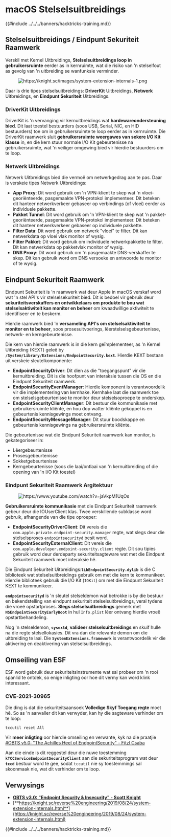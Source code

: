 # macOS Stelselsuitbreidings

{{#include ../../../banners/hacktricks-training.md}}

## Stelselsuitbreidings / Eindpunt Sekuriteit Raamwerk

Verskil met Kernel Uitbreidings, **Stelselsuitbreidings loop in gebruikersruimte** eerder as in kernruimte, wat die risiko van 'n stelselfout as gevolg van 'n uitbreiding se wanfunksie verminder.

<figure><img src="../../../images/image (606).png" alt="https://knight.sc/images/system-extension-internals-1.png"><figcaption></figcaption></figure>

Daar is drie tipes stelselsuitbreidings: **DriverKit** Uitbreidings, **Netwerk** Uitbreidings, en **Eindpunt Sekuriteit** Uitbreidings.

### **DriverKit Uitbreidings**

DriverKit is 'n vervanging vir kernuitbreidings wat **hardewareondersteuning bied**. Dit laat toestel bestuurders (soos USB, Serial, NIC, en HID bestuurders) toe om in gebruikersruimte te loop eerder as in kernruimte. Die DriverKit raamwerk sluit **gebruikersruimte weergawes van sekere I/O Kit klasse** in, en die kern stuur normale I/O Kit gebeurtenisse na gebruikersruimte, wat 'n veiliger omgewing bied vir hierdie bestuurders om te loop.

### **Netwerk Uitbreidings**

Netwerk Uitbreidings bied die vermoë om netwerkgedrag aan te pas. Daar is verskeie tipes Netwerk Uitbreidings:

- **App Proxy**: Dit word gebruik om 'n VPN-klient te skep wat 'n vloei-georiënteerde, pasgemaakte VPN-protokol implementeer. Dit beteken dit hanteer netwerkverkeer gebaseer op verbindings (of vloei) eerder as individuele pakkette.
- **Pakket Tunnel**: Dit word gebruik om 'n VPN-klient te skep wat 'n pakket-georiënteerde, pasgemaakte VPN-protokol implementeer. Dit beteken dit hanteer netwerkverkeer gebaseer op individuele pakkette.
- **Filter Data**: Dit word gebruik om netwerk "vloei" te filter. Dit kan netwerkdata op vloei vlak monitor of wysig.
- **Filter Pakket**: Dit word gebruik om individuele netwerkpakkette te filter. Dit kan netwerkdata op pakketvlak monitor of wysig.
- **DNS Proxy**: Dit word gebruik om 'n pasgemaakte DNS-verskaffer te skep. Dit kan gebruik word om DNS versoeke en antwoorde te monitor of te wysig.

## Eindpunt Sekuriteit Raamwerk

Eindpunt Sekuriteit is 'n raamwerk wat deur Apple in macOS verskaf word wat 'n stel API's vir stelselsekuriteit bied. Dit is bedoel vir gebruik deur **sekuriteitsverskaffers en ontwikkelaars om produkte te bou wat stelselsaktiwiteit kan monitor en beheer** om kwaadwillige aktiwiteit te identifiseer en te beskerm.

Hierdie raamwerk bied 'n **versameling API's om stelselsaktiwiteit te monitor en te beheer**, soos prosesuitvoerings, lêerstelselsgebeurtenisse, netwerk- en kerngebeurtenisse.

Die kern van hierdie raamwerk is in die kern geïmplementeer, as 'n Kernel Uitbreiding (KEXT) geleë by **`/System/Library/Extensions/EndpointSecurity.kext`**. Hierdie KEXT bestaan uit verskeie sleutelkomponente:

- **EndpointSecurityDriver**: Dit dien as die "toegangspunt" vir die kernuitbreiding. Dit is die hoofpunt van interaksie tussen die OS en die Eindpunt Sekuriteit raamwerk.
- **EndpointSecurityEventManager**: Hierdie komponent is verantwoordelik vir die implementering van kernhake. Kernhake laat die raamwerk toe om stelselsgebeurtenisse te monitor deur stelselsoproepe te onderskep.
- **EndpointSecurityClientManager**: Dit bestuur die kommunikasie met gebruikersruimte kliënte, en hou dop watter kliënte gekoppel is en gebeurtenis kennisgewings moet ontvang.
- **EndpointSecurityMessageManager**: Dit stuur boodskappe en gebeurtenis kennisgewings na gebruikersruimte kliënte.

Die gebeurtenisse wat die Eindpunt Sekuriteit raamwerk kan monitor, is gekategoriseer in:

- Lêergebeurtenisse
- Prosesgebeurtenisse
- Sokketgebeurtenisse
- Kerngebeurtenisse (soos die laai/ontlaai van 'n kernuitbreiding of die opening van 'n I/O Kit toestel)

### Eindpunt Sekuriteit Raamwerk Argitektuur

<figure><img src="../../../images/image (1068).png" alt="https://www.youtube.com/watch?v=jaVkpM1UqOs"><figcaption></figcaption></figure>

**Gebruikersruimte kommunikasie** met die Eindpunt Sekuriteit raamwerk gebeur deur die IOUserClient klas. Twee verskillende subklasse word gebruik, afhangende van die tipe oproeper:

- **EndpointSecurityDriverClient**: Dit vereis die `com.apple.private.endpoint-security.manager` regte, wat slegs deur die stelselsproses `endpointsecurityd` besit word.
- **EndpointSecurityExternalClient**: Dit vereis die `com.apple.developer.endpoint-security.client` regte. Dit sou tipies gebruik word deur derdeparty sekuriteitsagteware wat met die Eindpunt Sekuriteit raamwerk moet interaksie hê.

Die Eindpunt Sekuriteit Uitbreidings:**`libEndpointSecurity.dylib`** is die C biblioteek wat stelselsuitbreidings gebruik om met die kern te kommunikeer. Hierdie biblioteek gebruik die I/O Kit (`IOKit`) om met die Eindpunt Sekuriteit KEXT te kommunikeer.

**`endpointsecurityd`** is 'n sleutel stelseldemon wat betrokke is by die bestuur en bekendstelling van eindpunt sekuriteit stelselsuitbreidings, veral tydens die vroeë opstartproses. **Slegs stelselsuitbreidings** gemerk met **`NSEndpointSecurityEarlyBoot`** in hul `Info.plist` lêer ontvang hierdie vroeë opstartbehandeling.

Nog 'n stelseldemon, **`sysextd`**, **valideer stelselsuitbreidings** en skuif hulle na die regte stelsellokasies. Dit vra dan die relevante demon om die uitbreiding te laai. Die **`SystemExtensions.framework`** is verantwoordelik vir die aktivering en deaktivering van stelselsuitbreidings.

## Omseiling van ESF

ESF word gebruik deur sekuriteitsinstrumente wat sal probeer om 'n rooi spanlid te ontdek, so enige inligting oor hoe dit vermy kan word klink interessant.

### CVE-2021-30965

Die ding is dat die sekuriteitsaansoek **Volledige Skyf Toegang regte** moet hê. So as 'n aanvaller dit kan verwyder, kan hy die sagteware verhinder om te loop:
```bash
tccutil reset All
```
Vir **meer inligting** oor hierdie omseiling en verwante, kyk na die praatjie [#OBTS v5.0: "The Achilles Heel of EndpointSecurity" - Fitzl Csaba](https://www.youtube.com/watch?v=lQO7tvNCoTI)

Aan die einde is dit reggestel deur die nuwe toestemming **`kTCCServiceEndpointSecurityClient`** aan die sekuriteitsprogram wat deur **`tccd`** bestuur word te gee, sodat `tccutil` nie sy toestemmings sal skoonmaak nie, wat dit verhinder om te loop.

## Verwysings

- [**OBTS v3.0: "Endpoint Security & Insecurity" - Scott Knight**](https://www.youtube.com/watch?v=jaVkpM1UqOs)
- [**https://knight.sc/reverse%20engineering/2019/08/24/system-extension-internals.html**](https://knight.sc/reverse%20engineering/2019/08/24/system-extension-internals.html)

{{#include ../../../banners/hacktricks-training.md}}

